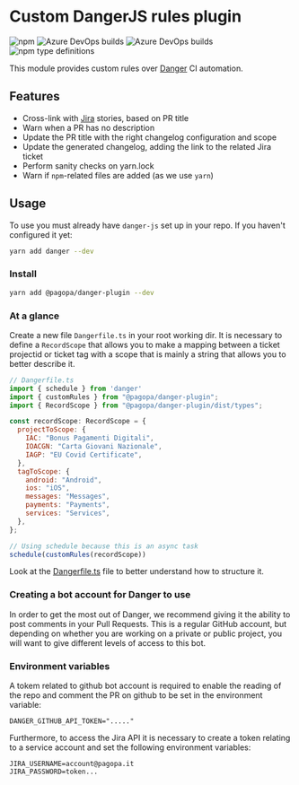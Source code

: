 # Custom DangerJS rules plugin

![npm](https://img.shields.io/npm/v/@pagopa/danger-plugin?color=green&label=%40pagopa%2Fdanger-plugin&logo=npm)
![Azure DevOps builds](https://img.shields.io/azure-devops/build/pagopaspa/a1eb6f06-1593-4a60-b2aa-9ff49c60340d/672?label=Code%20review)
![Azure DevOps builds](https://img.shields.io/azure-devops/build/pagopaspa/a1eb6f06-1593-4a60-b2aa-9ff49c60340d/671?label=Deploy)
![npm type definitions](https://img.shields.io/npm/types/@pagopa/danger-plugin)

This module provides custom rules over [Danger](https://danger.systems/js/) CI automation.

## Features

- Cross-link with [Jira](https://pagopa.atlassian.net/jira) stories, based on PR title
- Warn when a PR has no description
- Update the PR title with the right changelog configuration and scope
- Update the generated changelog, adding the link to the related Jira ticket
- Perform sanity checks on yarn.lock
- Warn if `npm`-related files are added (as we use `yarn`)

## Usage

To use you must already have `danger-js` set up in your repo. 
If you haven't configured it yet:

```sh
yarn add danger --dev
```

### Install

```sh
yarn add @pagopa/danger-plugin --dev
```

### At a glance
Create a new file `Dangerfile.ts` in your root working dir. It is necessary to define a `RecordScope` that allows you to make a mapping between a ticket projectid or ticket tag with a scope that is mainly a string that allows you to better describe it. 

```js
// Dangerfile.ts
import { schedule } from 'danger'
import { customRules } from "@pagopa/danger-plugin";
import { RecordScope } from "@pagopa/danger-plugin/dist/types";

const recordScope: RecordScope = {
  projectToScope: {
    IAC: "Bonus Pagamenti Digitali",
    IOACGN: "Carta Giovani Nazionale",
    IAGP: "EU Covid Certificate",
  },
  tagToScope: {
    android: "Android",
    ios: "iOS",
    messages: "Messages",
    payments: "Payments",
    services: "Services",
  },
};

// Using schedule because this is an async task
schedule(customRules(recordScope))


```
Look at the [Dangerfile.ts](https://github.com/pagopa/danger-plugin/blob/master/Dangerfile.ts) file to better understand how to structure it.

### Creating a bot account for Danger to use

In order to get the most out of Danger, we recommend giving it the ability to post comments in your Pull Requests. This is a regular GitHub account, but depending on whether you are working on a private or public project, you will want to give different levels of access to this bot.

### Environment variables

A tokem related to github bot account is required to enable the reading of the repo and comment the PR on github to be set in the environment variable:

```
DANGER_GITHUB_API_TOKEN="....."
```

Furthermore, to access the Jira API it is necessary to create a token relating to a service account and set the following environment variables:

```
JIRA_USERNAME=account@pagopa.it
JIRA_PASSWORD=token...
```


